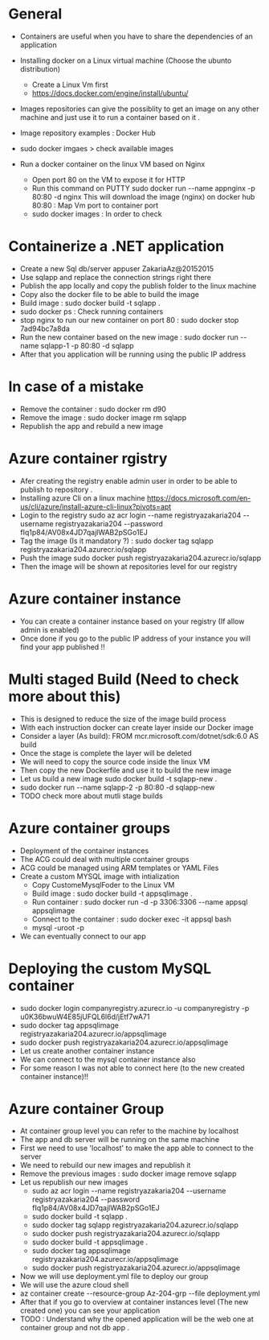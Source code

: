 # General 

- Containers are useful when you have to share the dependencies of an application

- Installing docker on a Linux virtual machine (Choose the ubunto distribution)
   - Create a Linux Vm first
   - https://docs.docker.com/engine/install/ubuntu/

- Images repositories can give the possiblity to get an image on any other machine
  and just use it to run a container based on it .

- Image repository examples : Docker Hub

- sudo docker imgaes > check available images

- Run a docker container on the linux VM based on Nginx
    - Open port 80 on the VM to expose it for HTTP
    - Run this command on PUTTY
         sudo docker run --name appnginx -p 80:80 -d nginx
         This will download the image (nginx) on docker hub 
         80:80 : Map Vm port to container port
    - sudo docker images : In order to check

# Containerize a .NET application

- Create a new Sql db/server 
    appuser
    ZakariaAz@20152015
- Use sqlapp and replace the connection strings right there
- Publish the app locally and copy the publish folder to the linux machine
- Copy also the docker file to be able to build the image
- Build image : sudo docker build -t sqlapp .
- sudo docker ps : Check running containers
- stop nginx to run our new container on port 80 : 
    sudo docker stop 7ad94bc7a8da
- Run the new container based on the new image : 
  sudo docker run --name sqlapp-1 -p 80:80 -d sqlapp
- After that you application will be running using the public IP address

# In case of a mistake

- Remove the container : sudo docker rm d90 
- Remove the image : sudo docker image rm sqlapp
- Republish the app and rebuild a new image

# Azure container rgistry

- Afer creating the registry enable admin user in order to be able to publish to 
  repository .
- Installing azure Cli on a linux machine 
   https://docs.microsoft.com/en-us/cli/azure/install-azure-cli-linux?pivots=apt
- Login to the registry 
  sudo az acr login --name registryazakaria204 --username registryazakaria204 --password fIq1p84/AV08x4JD7qajlWAB2pSGo1EJ
- Tag the image (Is it mandatory ?) : 
  sudo docker tag sqlapp registryazakaria204.azurecr.io/sqlapp
- Push the image 
  sudo docker push registryazakaria204.azurecr.io/sqlapp
- Then the image will be shown at repositories level for our registry


# Azure container instance

- You can create a container instance based on your registry (If allow admin is enabled)
- Once done if you go to the public IP address of your instance you will find your app published !!

# Multi staged Build (Need to check more about this)

- This is designed to reduce the size of the image build process
- With each instruction docker can create layer inside our Docker image
- Consider a layer (As build): FROM mcr.microsoft.com/dotnet/sdk:6.0 AS build
- Once the stage is complete the layer will be deleted
- We will need to copy the source code inside the linux VM
- Then copy the new Dockerfile and use it to build the new image
- Let us build a new image
  sudo docker build -t sqlapp-new .
- sudo docker run --name sqlapp-2 -p 80:80 -d sqlapp-new
- TODO check more about mutli stage builds
  
# Azure container groups

- Deployment of the container instances
- The ACG could deal with multiple container groups
- ACG could be managed using ARM templates or YAML Files
- Create a custom MYSQL image with intialization
  - Copy CustomeMysqlFoder to the Linux VM
  - Build image              : sudo docker build -t appsqlimage .
  - Run container            : sudo docker run -d -p 3306:3306 --name appsql appsqlimage
  - Connect to the container : sudo docker exec -it appsql bash
  - mysql -uroot -p
- We can eventually connect to our app

# Deploying the custom MySQL container

- sudo docker login companyregistry.azurecr.io -u companyregistry -p u0K36bwuW4E85jUFQL6l6d/jEtf7wA71
- sudo docker tag appsqlimage registryazakaria204.azurecr.io/appsqlimage
- sudo docker push registryazakaria204.azurecr.io/appsqlimage
- Let us create another container instance 
- We can connect to the mysql container instance also
- For some reason I was not able to connect here (to the new created container instance)!!

# Azure container Group

- At container group level you can refer to the machine by localhost
- The app and db server will be running on the same machine
- First we need to use 'localhost' to make the app able to connect to the server 
- We need to rebuild our new images and republish it
- Remove the previous images : sudo docker image remove sqlapp
- Let us republish our new images
    - sudo az acr login --name registryazakaria204 --username registryazakaria204 --password fIq1p84/AV08x4JD7qajlWAB2pSGo1EJ
    - sudo docker build -t sqlapp .
    - sudo docker tag sqlapp registryazakaria204.azurecr.io/sqlapp
    - sudo docker push registryazakaria204.azurecr.io/sqlapp
    - sudo docker build -t appsqlimage .
    - sudo docker tag appsqlimage registryazakaria204.azurecr.io/appsqlimage
    - sudo docker push registryazakaria204.azurecr.io/appsqlimage
- Now we will use deployment.yml file to deploy our group
- We will use the azure cloud shell
- az container create --resource-group Az-204-grp --file deployment.yml
- After that if you go to overview at container instances level (The new created one) you can see your application
- TODO : Understand why the opened application will be the web one at container group
         and not db app .